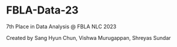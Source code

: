 # FBLA-Data-23
7th Place in Data Analysis @ FBLA NLC 2023

Created by Sang Hyun Chun, Vishwa Murugappan, Shreyas Sundar
